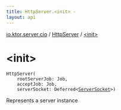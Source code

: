 ```yaml
---
title: HttpServer.<init> - 
layout: api
---
```


<div class='api-docs-breadcrumbs'><a href="../index.html">io.ktor.server.cio</a> / <a href="index.html">HttpServer</a> / <a href="./-init-.html">&lt;init&gt;</a></div>

# &lt;init&gt;

<div class="signature"><code><span class="identifier">HttpServer</span><span class="symbol">(</span><br/>&nbsp;&nbsp;&nbsp;&nbsp;<span class="parameterName" id="io.ktor.server.cio.HttpServer$<init>(kotlinx.coroutines.Job, kotlinx.coroutines.Job, kotlinx.coroutines.Deferred((io.ktor.network.sockets.ServerSocket)))/rootServerJob">rootServerJob</span><span class="symbol">:</span>&nbsp;<span class="identifier">Job</span><span class="symbol">, </span><br/>&nbsp;&nbsp;&nbsp;&nbsp;<span class="parameterName" id="io.ktor.server.cio.HttpServer$<init>(kotlinx.coroutines.Job, kotlinx.coroutines.Job, kotlinx.coroutines.Deferred((io.ktor.network.sockets.ServerSocket)))/acceptJob">acceptJob</span><span class="symbol">:</span>&nbsp;<span class="identifier">Job</span><span class="symbol">, </span><br/>&nbsp;&nbsp;&nbsp;&nbsp;<span class="parameterName" id="io.ktor.server.cio.HttpServer$<init>(kotlinx.coroutines.Job, kotlinx.coroutines.Job, kotlinx.coroutines.Deferred((io.ktor.network.sockets.ServerSocket)))/serverSocket">serverSocket</span><span class="symbol">:</span>&nbsp;<span class="identifier">Deferred</span><span class="symbol">&lt;</span><a href="../../io.ktor.network.sockets/-server-socket.html"><span class="identifier">ServerSocket</span></a><span class="symbol">&gt;</span><span class="symbol">)</span></code></div>

Represents a server instance

